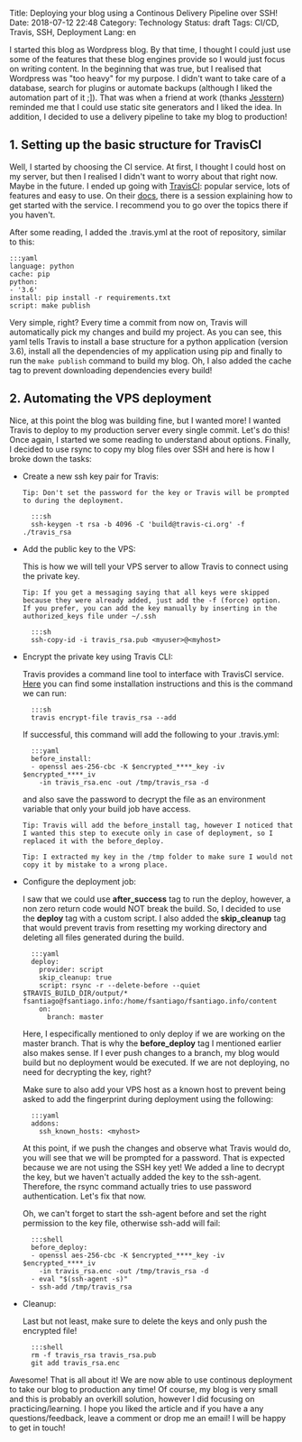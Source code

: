 Title: Deploying your blog using a Continous Delivery Pipeline over SSH!
Date: 2018-07-12 22:48
Category: Technology
Status: draft
Tags: CI/CD, Travis, SSH, Deployment
Lang: en

I started this blog as Wordpress blog. By that time, I thought I could just use some of the features that these blog engines provide so
I would just focus on writing content. In the beginning that was true, but I realised that Wordpress was "too heavy" for my purpose.
I didn't want to take care of a database, search for plugins or automate backups (although I liked the automation part of it ;]).
That was when a friend at work (thanks [Jesstern](http://jsstrn.me/)) reminded me that I could use static site generators and I liked the idea. In addition,
I decided to use a delivery pipeline to take my blog to production!

## 1. Setting up the basic structure for TravisCI
Well, I started by choosing the CI service. At first, I thought I could host on my server, but then I realised I didn't want to worry about that right now. Maybe in the
future. I ended up going with [TravisCI](http://travis-ci.org): popular service, lots of features and easy to use.
On their [docs](https://docs.travis-ci.com/user/getting-started/#To-get-started-with-Travis-CI), there is a session explaining how to get started with the service.
I recommend you to go over the topics there if you haven't.

After some reading, I added the .travis.yml at the root of repository, similar to this:

    :::yaml
    language: python
    cache: pip
    python:
    - '3.6'
    install: pip install -r requirements.txt
    script: make publish

Very simple, right? Every time a commit from now on, Travis will automatically pick my changes and build my project. As you can see, this yaml tells Travis to install
a base structure for a python application (version 3.6), install all the dependencies of my application using pip and finally to run the `make publish` command
to build my blog. Oh, I also added the cache tag to prevent downloading dependencies every build!

## 2. Automating the VPS deployment
Nice, at this point the blog was building fine, but I wanted more! I wanted Travis to deploy to my production server every single commit. Let's do this!
Once again, I started we some reading to understand about options. Finally, I decided to use rsync to copy my blog files over SSH and here is how I broke down
the tasks:

* Create a new ssh key pair for Travis:

    ```
    Tip: Don't set the password for the key or Travis will be prompted to during the deployment.
    ```

        :::sh
        ssh-keygen -t rsa -b 4096 -C 'build@travis-ci.org' -f ./travis_rsa

* Add the public key to the VPS:

    This is how we will tell your VPS server to allow Travis to connect using the private key.

    ```
    Tip: If you get a messaging saying that all keys were skipped because they were already added, just add the -f (force) option.
    If you prefer, you can add the key manually by inserting in the authorized_keys file under ~/.ssh
    ```

        :::sh
        ssh-copy-id -i travis_rsa.pub <myuser>@<myhost>


* Encrypt the private key using Travis CLI:

    Travis provides a command line tool to interface with TravisCI service. [Here](https://github.com/travis-ci/travis.rb#installation) you can find
 some installation instructions and this is the command we can run:

        :::sh
        travis encrypt-file travis_rsa --add

    If successful, this command will add the following to your .travis.yml:

        :::yaml
        before_install:
        - openssl aes-256-cbc -K $encrypted_****_key -iv $encrypted_****_iv
          -in travis_rsa.enc -out /tmp/travis_rsa -d

    and also save the password to decrypt the file as an environment variable that only your build job have access.

    ```
    Tip: Travis will add the before_install tag, however I noticed that I wanted this step to execute only in case of deployment, so I
    replaced it with the before_deploy.
    ```

    ```
    Tip: I extracted my key in the /tmp folder to make sure I would not copy it by mistake to a wrong place.
    ```

* Configure the deployment job:

    I saw that we could use **after_success** tag to run the deploy, however, a non zero return code would NOT break the build. So, I decided to use the **deploy** tag
    with a  custom script. I also added the **skip_cleanup** tag that would prevent travis from resetting my working directory and deleting all files generated
    during the build.

        :::yaml
        deploy:
          provider: script
          skip_cleanup: true
          script: rsync -r --delete-before --quiet $TRAVIS_BUILD_DIR/output/* fsantiago@fsantiago.info:/home/fsantiago/fsantiago.info/content
          on:
            branch: master

    Here, I especifically mentioned to only deploy if we are working on the master branch. That is why the **before_deploy** tag I mentioned earlier
    also makes sense. If I ever push changes to a branch, my blog would build but no deployment would be executed. If we are not deploying, no need
    for decrypting the key, right?

    Make sure to also add your VPS host as a known host to prevent being asked to add the fingerprint during deployment using the following:

        :::yaml
        addons:
          ssh_known_hosts: <myhost>

    At this point, if we push the changes and observe what Travis would do, you will see that we will be prompted for a password.
    That is expected because we are not using the SSH key yet! We added a line to decrypt the key, but we haven't actually added the key to the ssh-agent. Therefore,
    the rsync command actually tries to use password authentication. Let's fix that now.

    Oh, we can't forget to start the ssh-agent before and set the right permission to the key file, otherwise ssh-add will fail:

        :::shell
        before_deploy:
        - openssl aes-256-cbc -K $encrypted_****_key -iv $encrypted_****_iv
          -in travis_rsa.enc -out /tmp/travis_rsa -d
        - eval "$(ssh-agent -s)"
        - ssh-add /tmp/travis_rsa

* Cleanup:

    Last but not least, make sure to delete the keys and only push the encrypted file!

        :::shell
        rm -f travis_rsa travis_rsa.pub
        git add travis_rsa.enc


Awesome! That is all about it! We are now able to use continous deployment to take our blog to production any time! Of course, my blog is very small and this is
probably an overkill solution, however I did focusing on practicing/learning. I hope you liked the article and if you have a any questions/feedback, leave a comment
 or drop me an email! I will be happy to get in touch!

